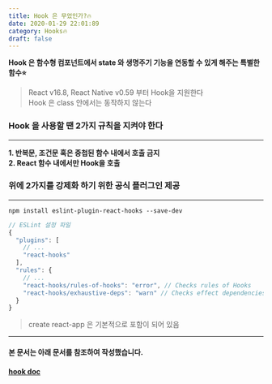 ```yaml
---
title: Hook 은 무었인가?🔥
date: 2020-01-29 22:01:89
category: Hooks🔥
draft: false
---
```

**Hook 은 함수형 컴포넌트에서 state 와 생명주기 기능을 연동할 수 있게 해주는 특별한 함수⭐**
> React v16.8, 
> React Native v0.59 부터 Hook을 지원한다   
> Hook 은 class 안에서는 동작하지 않는다

### Hook 을 사용할 땐 2가지 규칙을 지켜야 한다
---
**1. 반복문, 조건문 혹은 중첩된 함수 내에서 호출 금지**  
**2. React 함수 내에서만 Hook을 호출**

### 위에 2가지를 강제화 하기 위한 공식 플러그인 제공
---
```shell
npm install eslint-plugin-react-hooks --save-dev
```
```js
// ESLint 설정 파일
{
  "plugins": [
    // ...
    "react-hooks"
  ],
  "rules": {
    // ...
    "react-hooks/rules-of-hooks": "error", // Checks rules of Hooks
    "react-hooks/exhaustive-deps": "warn" // Checks effect dependencies
  }
}
```
> create react-app 은 기본적으로 포함이 되어 있음
***
#### 본 문서는 아래 문서를 참조하여 작성했습니다.
#### [hook doc](https://ko.reactjs.org/docs/hooks-intro.html#___gatsby "hook doc link")